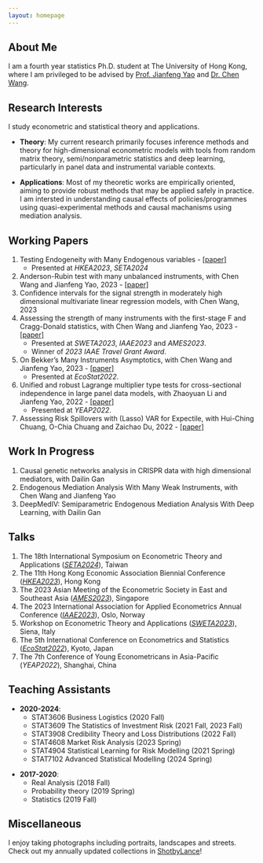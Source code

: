 ```yaml
---
layout: homepage
---
```


## About Me
I am a fourth year statistics Ph.D. student at The University of Hong Kong, where I am privileged to be advised by [Prof. Jianfeng Yao](https://jianfengyao.wordpress.com/) and [Dr. Chen Wang](https://saasweb.hku.hk/staff/stacw/web/).

## Research Interests
I study econometric and statistical theory and applications. 

* **Theory**:
  My current research primarily focuses inference methods and theory for high-dimensional econometric models with tools from random matrix theory, semi/nonparametric statistics and deep learning, particularly in panel data and instrumental variable contexts. 

+ **Applications**:
  Most of my theoretic works are empirically oriented, aiming to provide robust methods that may be applied safely in practice. I am intersted in  understanding causal effects of policies/programmes using quasi-experimental methods and causal machanisms using mediation analysis.

## Working Papers 
1. Testing Endogeneity with Many Endogenous variables - [[paper]](https://www.dropbox.com/scl/fi/zw76ksmmeznedv4ho4v0j/TestingEndogeneityInHighDim.pdf?rlkey=mn09uh4ori96naajkp36ztu3u&dl=0)
   - Presented at *HKEA2023*, *SETA2024*
2. Anderson-Rubin test with many unbalanced instruments, with Chen Wang and Jianfeng Yao, 2023 - [[paper]](https://www.dropbox.com/scl/fi/xsp0vn8v9yrwid4auiy6e/AR_test_with_many_unbalanced_instruments.pdf?rlkey=cvofo8kf9w9h5y6b9g88gp19u&dl=0)
3. Confidence intervals for the signal strength in moderately high dimensional multivariate linear regression models, with Chen Wang, 2023 
4. Assessing the strength of many instruments with the first-stage F and Cragg-Donald statistics, with Chen Wang and Jianfeng Yao, 2023 - [[paper]](https://www.dropbox.com/scl/fi/7yrd6xyzed4jh2kw7upub/weakIVpaper2_20230825.pdf?rlkey=3algefffwmbbpzr8bkxa2di9p&dl=0)
   - Presented at *SWETA2023*, *IAAE2023* and *AMES2023*.
   - Winner of *2023 IAAE Travel Grant Award*.
5. On Bekker’s Many Instruments Asymptotics, with Chen Wang and Jianfeng Yao, 2023 - [[paper]](https://www.dropbox.com/scl/fi/t5ci1l6trxew97i9xwlse/On_Bekker_s_many_instrument_asymptotics.pdf?rlkey=fxf2qscga3ylmryti6l52fqiv&dl=0)
   - Presented at *EcoStat2022*.
6. Unified and robust Lagrange multiplier type tests for cross-sectional independence in large panel data models, with Zhaoyuan Li and Jianfeng Yao, 2022 - [[paper]](https://www.dropbox.com/scl/fi/nxnvd7aj4wq09b805dbzn/RLM_EJS.pdf?rlkey=pquvay6uye07u1rxgfovj5aqe&dl=0)
   - Presented at *YEAP2022*.
7. Assessing Risk Spillovers with (Lasso) VAR for Expectile, with Hui-Ching Chuang, O-Chia Chuang and Zaichao Du, 2022 - [[paper]](https://deliverypdf.ssrn.com/delivery.php?ID=271115095026087003013108010104106006017000060055059029121029115023089071096029114125100029055040112124009075031070117076124103119082082087053120019020127012078004088038034008121006083023031101114126001085091086075008066123127019006096094105087084029001&EXT=pdf&INDEX=TRUE)

## Work In Progress
1. Causal genetic networks analysis in CRISPR data with high dimensional mediators, with Dailin Gan
2. Endogenous Mediation Analysis With Many Weak Instruments, with Chen Wang and Jianfeng Yao
3. DeepMedIV: Semiparametric Endogenous Mediation Analysis With Deep Learning, with Dailin Gan


## Talks
1. The 18th International Symposium on Econometric Theory and Applications (*[SETA2024](https://www.econ.sinica.edu.tw/seta2024)*), Taiwan
2. The 11th Hong Kong Economic Association Biennial Conference (*[HKEA2023](http://hkea.org.hk/index.php/11th-conference)*), Hong Kong
3. The 2023 Asian Meeting of the Econometric Society in East and Southeast Asia (*[AMES2023](https://www.ames2023ntu.org/)*), Singapore
4. The 2023 International Association for Applied Econometrics Annual Conference (*[IAAE2023](https://www.bi.edu/about-bi/events/2023/june/iaae2023/)*), Oslo, Norway
5. Workshop on Econometric Theory and Applications (*[SWETA2023](https://sites.google.com/view/sweta2023/home)*), Siena, Italy
6. The 5th International Conference on Econometrics and Statistics (*[EcoStat2022](http://www.cmstatistics.org/EcoSta2022/)*), Kyoto, Japan
7. The 7th Conference of Young Econometricans in Asia-Pacific (*YEAP2022*), Shanghai, China

## Teaching Assistants
* **2020-2024**: 
    - STAT3606 Business Logistics (2020 Fall)
    - STAT3609 The Statistics of Investment Risk (2021 Fall, 2023 Fall)
    - STAT3908 Credibility Theory and Loss Distributions (2022 Fall)
    - STAT4608 Market Risk Analysis (2023 Spring)
    - STAT4904 Statistical Learning for Risk Modelling (2021 Spring)
    - STAT7102 Advanced Statistical Modelling (2024 Spring)
+ **2017-2020**: 
    - Real Analysis (2018 Fall)
    - Probability theory (2019 Spring)
    - Statistics (2019 Fall)

## Miscellaneous
I enjoy taking photographs including portraits, landscapes and streets. Check out my annually updated collections in [ShotbyLance](https://lanceh7.wixsite.com/shotbylance)!

